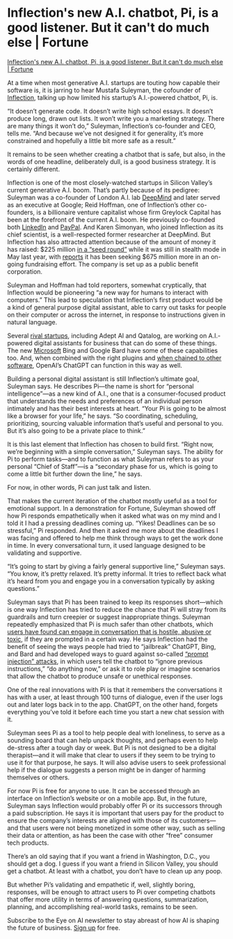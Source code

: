 # Inflection's new A.I. chatbot, Pi, is a good listener. But it can't do much else | Fortune
[Inflection's new A.I. chatbot, Pi, is a good listener. But it can't do much else | Fortune](https://fortune.com/2023/05/03/inflection-ai-deepmind-cofounder-mustafa-suleyman-pi-chatbot/) 

 At a time when most generative A.I. startups are touting how capable their software is, it is jarring to hear Mustafa Suleyman, the cofounder of [Inflection](https://inflection.ai/), talking up how limited his startup’s A.I.-powered chatbot, Pi, is.

“It doesn’t generate code. It doesn’t write high school essays. It doesn’t produce long, drawn out lists. It won’t write you a marketing strategy. There are many things it won’t do,” Suleyman, Inflection’s co-founder and CEO, tells me. “And because we’ve not designed it for generality, it’s more constrained and hopefully a little bit more safe as a result.”

It remains to be seen whether creating a chatbot that is safe, but also, in the words of one headline, deliberately dull, is a good business strategy. It is certainly different.

Inflection is one of the most closely-watched startups in Silicon Valley’s current generative A.I. boom. That’s partly because of its pedigree: Suleyman was a co-founder of London A.I. lab [DeepMind](https://fortune.com/company/deepmind/) and later served as an executive at Google; Reid Hoffman, one of Inflection’s other co-founders, is a billionaire venture capitalist whose firm Greylock Capital has been at the forefront of the current A.I. boom. He previously co-founded both [LinkedIn](https://fortune.com/company/linkedin/) and [PayPal](https://fortune.com/company/paypal-holdings/). And Karen Simonyan, who joined Inflection as its chief scientist, is a well-respected former researcher at DeepMind. But Inflection has also attracted attention because of the amount of money it has raised: $225 million [in a “seed round”](https://techcrunch.com/2022/05/13/inflection-ai-led-by-linkedin-and-deepmind-co-founders-raises-225m-to-transform-computer-human-interactions/) while it was still in stealth mode in May last year, with [reports](https://www.ft.com/content/96acf988-8b05-451c-93f3-06cc56f5194d) it has been seeking $675 million more in an on-going fundraising effort. The company is set up as a public benefit corporation.

Suleyman and Hoffman had told reporters, somewhat cryptically, that Inflection would be pioneering “a new way for humans to interact with computers.” This lead to speculation that Inflection’s first product would be a kind of general purpose digital assistant, able to carry out tasks for people on their computer or across the internet, in response to instructions given in natural language.

Several [rival startups](https://fortune.com/2022/07/05/a-i-digital-assistants-adept-eye-on-ai/), including Adept AI and Qatalog, are working on A.I.-powered digital assistants for business that can do some of these things. The new [Microsoft](https://fortune.com/company/microsoft/) Bing and Google Bard have some of these capabilities too. And, when combined with the right plugins and [when chained to other software](https://fortune.com/2023/04/15/babyagi-autogpt-openai-gpt-4-autonomous-assistant-agi/), OpenAI’s ChatGPT can function in this way as well.

Building a personal digital assistant is still Inflection’s ultimate goal, Suleyman says. He describes Pi—the name is short for “personal intelligence”—as a new kind of A.I., one that is a consumer-focused product that understands the needs and preferences of an individual person intimately and has their best interests at heart. “Your Pi is going to be almost like a browser for your life,” he says. “So coordinating, scheduling, prioritizing, sourcing valuable information that’s useful and personal to you. But it’s also going to be a private place to think.”

It is this last element that Inflection has chosen to build first. “Right now, we’re beginning with a simple conversation,” Suleyman says. The ability for Pi to perform tasks—and to function as what Suleyman refers to as your personal “Chief of Staff”—is a “secondary phase for us, which is going to come a little bit further down the line,” he says.

For now, in other words, Pi can just talk and listen.

That makes the current iteration of the chatbot mostly useful as a tool for emotional support. In a demonstration for Fortune, Suleyman showed off how Pi responds empathetically when it asked what was on my mind and I told it I had a pressing deadlines coming up. “Yikes! Deadlines can be so stressful,” Pi responded. And then it asked me more about the deadlines I was facing and offered to help me think through ways to get the work done in time. In every conversational turn, it used language designed to be validating and supportive.

“It’s going to start by giving a fairly general supportive line,” Suleyman says. “You know, it’s pretty relaxed. It’s pretty informal. It tries to reflect back what it’s heard from you and engage you in a conversation typically by asking questions.”

Suleyman says that Pi has been trained to keep its responses short—which is one way Inflection has tried to reduce the chance that Pi will stray from its guardrails and turn creepier or suggest inappropriate things. Suleyman repeatedly emphasized that Pi is much safer than other chatbots, which [users have found can engage in conversation that is hostile, abusive or toxic](https://fortune.com/2023/02/24/microsoft-artificial-intelligence-ai-chatbot-sydney-rattled-users-before-chatgpt-fueled-bing/), if they are prompted in a certain way. He says Inflection had the benefit of seeing the ways people had tried to “jailbreak” ChatGPT, Bing, and Bard and had developed ways to guard against so-called [“prompt injection” attacks](https://www.theregister.com/2023/04/26/simon_willison_prompt_injection/), in which users tell the chatbot to “ignore previous instructions,” “do anything now,” or ask it to role play or imagine scenarios that allow the chatbot to produce unsafe or unethical responses.

One of the real innovations with Pi is that it remembers the conversations it has with a user, at least through 100 turns of dialogue, even if the user logs out and later logs back in to the app. ChatGPT, on the other hand, forgets everything you’ve told it before each time you start a new chat session with it.

Suleyman sees Pi as a tool to help people deal with loneliness, to serve as a sounding board that can help unpack thoughts, and perhaps even to help de-stress after a tough day or week. But Pi is not designed to be a digital therapist—and it will make that clear to users if they seem to be trying to use it for that purpose, he says. It will also advise users to seek professional help if the dialogue suggests a person might be in danger of harming themselves or others.

For now Pi is free for anyone to use. It can be accessed through an interface on Inflection’s website or on a mobile app. But, in the future, Suleyman says Inflection would probably offer Pi or its successors through a paid subscription. He says it is important that users pay for the product to ensure the company’s interests are aligned with those of its customers—and that users were not being monetized in some other way, such as selling their data or attention, as has been the case with other “free” consumer tech products.

There’s an old saying that if you want a friend in Washington, D.C., you should get a dog. I guess if you want a friend in Silicon Valley, you should get a chatbot. At least with a chatbot, you don’t have to clean up any poop.

But whether Pi’s validating and empathetic if, well, slightly boring, responses, will be enough to attract users to Pi over competing chatbots that offer more utility in terms of answering questions, summarization, planning, and accomplishing real-world tasks, remains to be seen.

Subscribe to the Eye on AI newsletter to stay abreast of how AI is shaping the future of business. [Sign up](https://www.fortune.com/newsletters/eye-on-ai?&itm_source=fortune&itm_medium=article_tout&itm_campaign=eye_on_ai) for free.